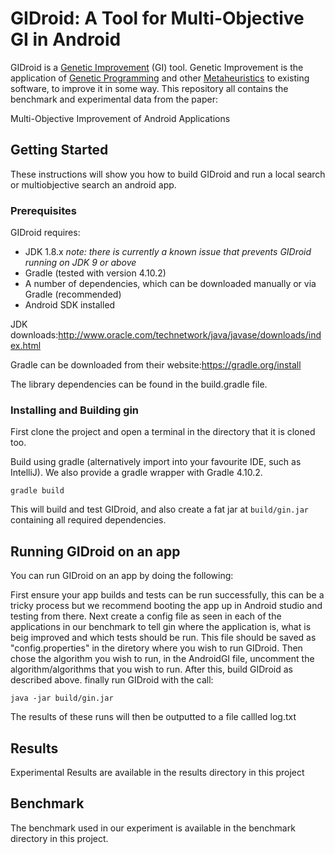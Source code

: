 
# GIDroid: A Tool for Multi-Objective GI in Android

GIDroid is a [Genetic Improvement](https://en.wikipedia.org/wiki/Genetic_improvement_(computer_science)) (GI) tool. Genetic Improvement is the application of [Genetic Programming](https://en.wikipedia.org/wiki/Genetic_programming) and other [Metaheuristics](https://en.wikipedia.org/wiki/Metaheuristic) to existing software, to improve it in some way.
This repository all contains the benchmark and experimental data from the paper:

Multi-Objective Improvement of Android Applications

## Getting Started

These instructions will show you how to build GIDroid and run a local search or multiobjective search an android app.

### Prerequisites

GIDroid requires:

* JDK 1.8.x  *note: there is currently a known issue that prevents GIDroid running on JDK 9 or above*
* Gradle (tested with version 4.10.2)
* A number of dependencies, which can be downloaded manually or via Gradle (recommended)
* Android SDK installed

JDK downloads:<http://www.oracle.com/technetwork/java/javase/downloads/index.html>

Gradle can be downloaded from their website:<https://gradle.org/install>

The library dependencies can be found in the build.gradle file.

### Installing and Building gin


First clone the project and open a terminal in the directory that it is cloned too.

Build using gradle (alternatively import into your favourite IDE, such as IntelliJ). We also provide a gradle wrapper with Gradle 4.10.2.

```
gradle build
```

This will build and test GIDroid, and also create a fat jar at `build/gin.jar` containing all required dependencies.


## Running GIDroid on an app

You can run GIDroid on an app by doing the following:

First ensure your app builds and tests can be run successfully, this can be a tricky process but we recommend booting the app up in Android studio and testing from there.
Next create a config file as seen in each of the applications in our benchmark to tell gin where the application is, what is beig improved and which tests should be run.
This file should be saved as "config.properties" in the diretory where you wish to run GIDroid.
Then chose the algorithm you wish to run, in the AndroidGI file, uncomment the algorithm/algorithms that you wish to run. 
After this, build GIDroid  as described above. 
finally run GIDroid with the call:

```
java -jar build/gin.jar 
```

The results of these runs will then be outputted to a file callled log.txt


## Results

Experimental Results are available in the results directory in this project

## Benchmark

The benchmark used in our experiment is available in the benchmark directory in this project.